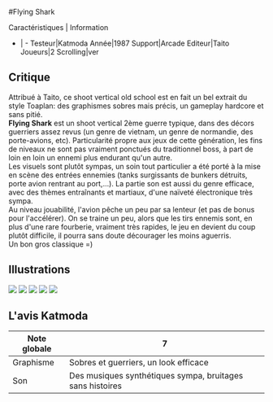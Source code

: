 #Flying Shark

Caractéristiques | Information
- | -
Testeur|Katmoda
Année|1987
Support|Arcade
Editeur|Taito
Joueurs|2
Scrolling|ver

## Critique
Attribué à Taito, ce shoot vertical old school est en fait un bel extrait du style Toaplan: des graphismes sobres mais précis, un gameplay hardcore et sans pitié.<br/><b>Flying Shark</b> est un shoot vertical 2ème guerre typique, dans des décors guerriers assez revus (un genre de vietnam, un genre de normandie, des porte-avions, etc). Particularité propre aux jeux de cette génération, les fins de niveaux ne sont pas vraiment ponctués du traditionnel boss, à part de loin en loin un ennemi plus endurant qu'un autre.<br/>Les visuels sont plutôt sympas, un soin tout particulier a été porté à la mise en scène des entrées ennemies (tanks surgissants de bunkers détruits, porte avion rentrant au port,...). La partie son est aussi du genre efficace, avec des thèmes entraînants et martiaux, d'une naïveté électronique très sympa.<br/>Au niveau jouabilité, l'avion pêche un peu par sa lenteur (et pas de bonus pour l'accélérer). On se traine un peu, alors que les tirs ennemis sont, en plus d'une rare fourberie, vraiment très rapides, le jeu en devient du coup plutôt difficile, il pourra sans doute décourager les moins aguerris.<br/>Un bon gros classique =)

## Illustrations
![](http://www.shmup.com/images/thumbs/fshark-1.jpg)
![](http://www.shmup.com/images/thumbs/fshark-2.jpg)
![](http://www.shmup.com/images/thumbs/)
![](http://www.shmup.com/images/thumbs/)
![](http://www.shmup.com/images/thumbs/)

## L'avis Katmoda
Note globale|7
-|-
Graphisme|Sobres et guerriers, un look efficace
Son|Des musiques synthétiques sympa, bruitages sans histoires
